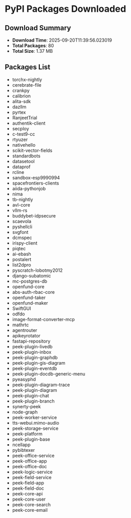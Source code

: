 # PyPI Packages Downloaded

## Download Summary
- **Download Time**: 2025-09-20T11:39:56.023019
- **Total Packages**: 80
- **Total Size**: 1.37 MB

## Packages List
- torchx-nightly
- cerebrate-file
- crankpy
- calibrion
- alita-sdk
- dazllm
- pyrtex
- RanjeetTrial
- authentik-client
- secploy
- c-test9-cc
- rtyuzer
- nativehello
- scikit-vector-fields
- standardbots
- datasetool
- dataprof
- rcline
- sandbox-esp9990994
- spacefrontiers-clients
- aiida-pythonjob
- nima
- tb-nightly
- avl-core
- vllm-rs
- buddybet-idpsecure
- scaevola
- pyshellcli
- svgfont
- dcmspec
- irispy-client
- piqtec
- ai-ebash
- postalert
- list2dpro
- pyscratch-lobotmy2012
- django-subatomic
- mc-postgres-db
- openfund-core
- abs-auth-rbac-core
- openfund-taker
- openfund-maker
- SwiftGUI
- odfdo
- image-format-converter-mcp
- mathrtc
- agentrouter
- apikeyrotator
- fastapi-repository
- peek-plugin-livedb
- peek-plugin-inbox
- peek-plugin-graphdb
- peek-plugin-gis-diagram
- peek-plugin-eventdb
- peek-plugin-docdb-generic-menu
- pyeasyphd
- peek-plugin-diagram-trace
- peek-plugin-diagram
- peek-plugin-chat
- peek-plugin-branch
- synerty-peek
- node-graph
- peek-worker-service
- tts-webui.mimo-audio
- peek-storage-service
- peek-platform
- peek-plugin-base
- ncellapp
- pybibtexer
- peek-office-service
- peek-office-app
- peek-office-doc
- peek-logic-service
- peek-field-service
- peek-field-app
- peek-field-doc
- peek-core-api
- peek-core-user
- peek-core-search
- peek-core-email
